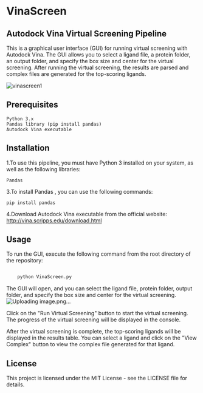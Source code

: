 # VinaScreen 
## Autodock Vina Virtual Screening Pipeline

This is a graphical user interface (GUI) for running virtual screening with Autodock Vina. The GUI allows you to select a ligand file, a protein folder, an output folder, and specify the box size and center for the virtual screening. After running the virtual screening, the results are parsed and complex files are generated for the top-scoring ligands.

![vinascreen1](https://user-images.githubusercontent.com/91246296/221368511-cb45cf0c-50a8-4f84-9166-07e0f741006b.png)

## Prerequisites


    Python 3.x
    Pandas library (pip install pandas)
    Autodock Vina executable


## Installation

1.To use this pipeline, you must have Python 3 installed on your system, as well as the following libraries:

    Pandas

3.To install Pandas , you can use the following commands:

    pip install pandas

4.Download Autodock Vina executable from the official website: http://vina.scripps.edu/download.html

## Usage
To run the GUI, execute the following command from the root directory of the repository:
```bash

    python VinaScreen.py

```
The GUI will open, and you can select the ligand file, protein folder, output folder, and specify the box size and center for the virtual screening.
![Uploading image.png…]()

Click on the "Run Virtual Screening" button to start the virtual screening. The progress of the virtual screening will be displayed in the console.

After the virtual screening is complete, the top-scoring ligands will be displayed in the results table. You can select a ligand and click on the "View Complex" button to view the complex file generated for that ligand.


## License

This project is licensed under the MIT License - see the LICENSE file for details.
